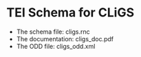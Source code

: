 TEI Schema for CLiGS
====================

* The schema file: cligs.rnc
* The documentation: cligs_doc.pdf
* The ODD file: cligs_odd.xml

